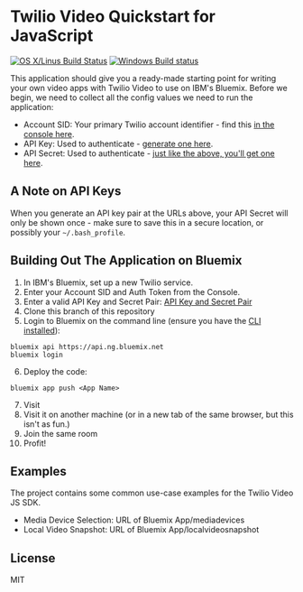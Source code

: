 # Twilio Video Quickstart for JavaScript

[![OS X/Linus Build Status](https://secure.travis-ci.org/twilio/video-quickstart-js.png?branch=master)](http://travis-ci.org/twilio/video-quickstart-js) [![Windows Build status](https://ci.appveyor.com/api/projects/status/3u69uy9c0lsap3dr?svg=true
)](https://ci.appveyor.com/project/markandrus/video-quickstart-js)

This application should give you a ready-made starting point for writing your
own video apps with Twilio Video to use on IBM's Bluemix. Before we begin, we need to collect
all the config values we need to run the application:

* Account SID: Your primary Twilio account identifier - find this [in the console here](https://www.twilio.com/console).
* API Key: Used to authenticate - [generate one here](https://www.twilio.com/console/runtime/api-keys).
* API Secret: Used to authenticate - [just like the above, you'll get one here](https://www.twilio.com/console/runtime/api-keys).

## A Note on API Keys

When you generate an API key pair at the URLs above, your API Secret will only
be shown once - make sure to save this in a secure location, 
or possibly your `~/.bash_profile`.

## Building Out The Application on Bluemix

1. In IBM's Bluemix, set up a new Twilio service.
2. Enter your Account SID and Auth Token from the Console.
3. Enter a valid API Key and Secret Pair: [API Key and Secret Pair](https://www.twilio.com/console/video/dev-tools/api-keys)
4. Clone this branch of this repository
5. Login to Bluemix on the command line (ensure you have the [CLI installed](https://console.bluemix.net/docs/starters/install_cli.html)):
```
bluemix api https://api.ng.bluemix.net
bluemix login
```
6. Deploy the code:
```
bluemix app push <App Name>
```
7. Visit <URL of Bluemix App>
8. Visit it on another machine (or in a new tab of the same browser, but this isn't as fun.)
9. Join the same room
10. Profit!

## Examples

The project contains some common use-case examples for the Twilio Video JS SDK.

* Media Device Selection: URL of Bluemix App/mediadevices
* Local Video Snapshot: URL of Bluemix App/localvideosnapshot

## License

MIT
